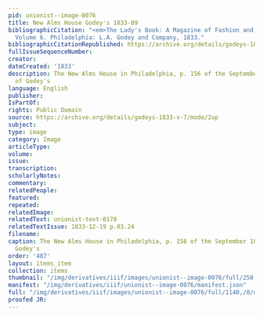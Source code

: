```yaml
---
pid: unionist--image-0076
title: New Alms House Godey's 1833-09
bibliographicCitation: "<em>The Lady's Book: A Magazine of Fashion and the Arts</em>.
  Volume 6. Philadelphia: L.A. Godey and Company, 1833."
bibliographicCitationRepublished: https://archive.org/details/godeys-1833-v-7/mode/2up
fullIssueSequenceNumber: 
creator: 
dateCreated: '1833'
description: The New Alms House in Philadelphia, p. 156 of the September 1833 issue
  of Godey's
language: English
publisher: 
IsPartOf: 
rights: Public Domain
source: https://archive.org/details/godeys-1833-v-7/mode/2up
subject: 
type: image
category: Image
articleType: 
volume: 
issue: 
transcription: 
scholarlyNotes: 
commentary: 
relatedPeople: 
featured: 
repeated: 
relatedImage: 
relatedText: unionist-text-0178
relatedTextIssue: 1833-12-19 p.03.24
filename: 
caption: The New Alms House in Philadelphia, p. 156 of the September 1833 issue of
  Godey's
order: '487'
layout: items_item
collection: items
thumbnail: "/img/derivatives/iiif/images/unionist--image-0076/full/250,/0/default.jpg"
manifest: "/img/derivatives/iiif/unionist--image-0076/manifest.json"
full: "/img/derivatives/iiif/images/unionist--image-0076/full/1140,/0/default.jpg"
proofed JR: 
---
```

